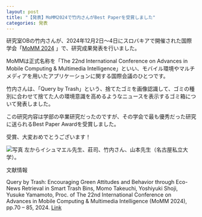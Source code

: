 ```yaml
---
layout: post
title: "【発表】MoMM2024で竹内さんがBest Paperを受賞しました"
categories: 発表
---
```

研究室OBの竹内さんが、2024年12月2日～4日にスロバキアで開催された国際学会「[MoMM 2024](https://www.iiwas.org/conferences/momm2024/)
」で、研究成果発表を行いました。

MoMMは正式名称を「The 22nd International Conference on Advances in Mobile Computing & Multimedia Intelligence」といい、モバイル環境やマルチメディアを用いたアプリケーションに関する国際会議のひとつです。

竹内さんは、「Query by Trash」という、捨てたゴミを画像認識して、ゴミの種別に合わせて捨てた人の環境意識を高めるようなニュースを表示するゴミ箱について発表しました。

この研究内容は学部の卒業研究だったのですが、その学会で最も優秀だった研究に送られるBest Paper Awardを受賞しました。

受賞、大変おめでとうございます！

![写真](/assets/img/posts/20241204/momm2024_BP.jpg "イシュマエル先生、山本先生と")
左からイシュマエル先生、莊司、竹内さん、山本先生（名古屋私立大学）。

文献情報

Query by Trash: Encouraging Green Attitudes and Behavior through Eco-News Retrieval in Smart Trash Bins, Momo Takeuchi, Yoshiyuki Shoji, Yusuke Yamamoto, Proc. of The 22nd International Conference on Advances in Mobile Computing & Multimedia Intelligence (MoMM 2024), pp.70 – 85, 2024.
[Link](https://doi.org/10.1007/978-3-031-78049-3_7)


